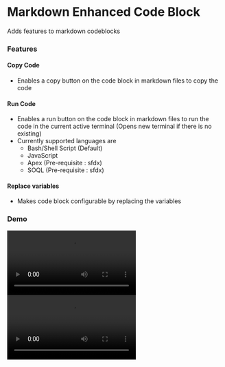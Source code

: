 # Markdown Enhanced Code Block

Adds features to markdown codeblocks

### Features
#### Copy Code
- Enables a copy button on the code block in markdown files to copy the code
#### Run Code
- Enables a run button on the code block in markdown files to run the code in the current active terminal (Opens new terminal if there is no existing)
- Currently supported languages are 
  - Bash/Shell Script (Default)
  - JavaScript
  - Apex (Pre-requisite : sfdx)
  - SOQL (Pre-requisite : sfdx)

#### Replace variables
- Makes code block configurable by replacing the variables

### Demo

<video autoplay src="https://user-images.githubusercontent.com/4792950/223656415-cff3fea0-e6a6-45b7-8858-5f128d925959.mp4" controls="controls" style="max-width: 730px;">
</video>

<video autoplay src="https://user-images.githubusercontent.com/4792950/224079908-39b7beef-14f7-4879-b4ab-72b2b108a4cc.mov" controls="controls" style="max-width: 730px;">
</video>






